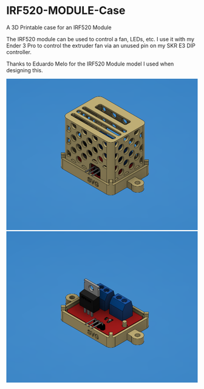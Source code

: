 # IRF520-MODULE-Case

A 3D Printable case for an IRF520 Module

The IRF520 module can be used to control a fan, LEDs, etc. I use it with my Ender 3 Pro to control the extruder fan via an unused pin on my SKR E3 DIP controller.

Thanks to Eduardo Melo for the IRF520 Module model I used when designing this.

![view with cover](https://raw.githubusercontent.com/opcow/IRF520-MODULE-Case/master/view1.png)
![view of base](https://raw.githubusercontent.com/opcow/IRF520-MODULE-Case/master/view2.png)